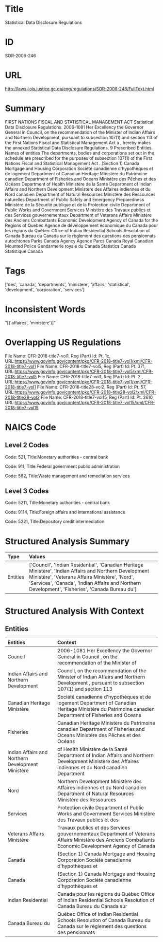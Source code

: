 # Title
Statistical Data Disclosure Regulations


# ID
SOR-2006-246

# URL
http://laws-lois.justice.gc.ca/eng/regulations/SOR-2006-246/FullText.html


# Summary
FIRST NATIONS FISCAL AND STATISTICAL MANAGEMENT ACT Statistical Data Disclosure Regulations.
2006-1081 Her Excellency the Governor General in Council, on the recommendation of the Minister of Indian Affairs and Northern Development, pursuant to subsection 107(1) and section 113 of the  First Nations Fiscal and Statistical Management Act a , hereby makes the annexed  Statistical Data Disclosure Regulations.
9 Prescribed Entities.
Names of entities The departments, bodies and corporations set out in the schedule are prescribed for the purposes of subsection 107(1) of the  First Nations Fiscal and Statistical Management Act .
(Section 1) Canada Mortgage and Housing Corporation Société canadienne d'hypothèques et de logement Department of Canadian Heritage Ministère du Patrimoine canadien Department of Fisheries and Oceans Ministère des Pêches et des Océans Department of Health Ministère de la Santé Department of Indian Affairs and Northern Development Ministère des Affaires indiennes et du Nord canadien Department of Natural Resources Ministère des Ressources naturelles Department of Public Safety and Emergency Preparedness Ministère de la Sécurité publique et de la Protection civile Department of Public Works and Government Services Ministère des Travaux publics et des Services gouvernementaux Department of Veterans Affairs Ministère des Anciens Combattants Economic Development Agency of Canada for the Regions of Quebec Agence de développement économique du Canada pour les régions du Québec Office of Indian Residential Schools Resolution of Canada Bureau du Canada sur le règlement des questions des pensionnats autochtones Parks Canada Agency Agence Parcs Canada Royal Canadian Mounted Police Gendarmerie royale du Canada Statistics Canada Statistique Canada 


# Tags
['des', 'canada', 'departments', 'ministere', 'affairs', 'statistical', 'development', 'corporation', 'services']


# Inconsistent Words
"[('affaires', 'ministère')]"


# Overlapping US Regulations
File Name: CFR-2018-title7-vol1, Reg (Part) Id: Pt. 1c, URL:https://www.govinfo.gov/content/pkg/CFR-2018-title7-vol1/xml/CFR-2018-title7-vol1
File Name: CFR-2018-title7-vol5, Reg (Part) Id: Pt. 371, URL:https://www.govinfo.gov/content/pkg/CFR-2018-title7-vol5/xml/CFR-2018-title7-vol5
File Name: CFR-2018-title7-vol1, Reg (Part) Id: Pt. 2 , URL:https://www.govinfo.gov/content/pkg/CFR-2018-title7-vol1/xml/CFR-2018-title7-vol1
File Name: CFR-2018-title28-vol2, Reg (Part) Id: Pt. 57, URL:https://www.govinfo.gov/content/pkg/CFR-2018-title28-vol2/xml/CFR-2018-title28-vol2
File Name: CFR-2018-title7-vol15, Reg (Part) Id: Pt. 2610, URL:https://www.govinfo.gov/content/pkg/CFR-2018-title7-vol15/xml/CFR-2018-title7-vol15



# NAICS Code
## Level 2 Codes
Code: 521, Title:Monetary authorities - central bank

Code: 911, Title:Federal government public administration

Code: 562, Title:Waste management and remediation services




## Level 3 Codes
Code: 5211, Title:Monetary authorities - central bank

Code: 9114, Title:Foreign affairs and international assistance

Code: 5221, Title:Depository credit intermediation







# Structured Analysis Summary
| Type     | Values                                                                                                                                                                                                                                                        |
|:---------|:--------------------------------------------------------------------------------------------------------------------------------------------------------------------------------------------------------------------------------------------------------------|
| Entities | ['Council', 'Indian Residential', 'Canadian Heritage Ministère', 'Indian Affairs and Northern Development Ministère', 'Veterans Affairs Ministère', 'Nord', 'Services', 'Canada', 'Indian Affairs and Northern Development', 'Fisheries', 'Canada Bureau du'] |


# Structured Analysis With Context
 


## Entities
| Entities                                          | Context                                                                                                                                                |
|:--------------------------------------------------|:-------------------------------------------------------------------------------------------------------------------------------------------------------|
| Council                                           | 2006-1081 Her Excellency the Governor General in  Council , on the recommendation of the Minister of                                                   |
| Indian Affairs and Northern Development           | Council, on the recommendation of the Minister of Indian Affairs and Northern Development , pursuant to subsection 107(1) and section 113              |
| Canadian Heritage Ministère                       | Société canadienne d'hypothèques et de logement Department of Canadian Heritage Ministère du Patrimoine canadien Department of Fisheries and Oceans    |
| Fisheries                                         | Canadian Heritage Ministère du Patrimoine canadien Department of Fisheries and Oceans Ministère des Pêches et des Océans                               |
| Indian Affairs and Northern Development Ministère | of Health Ministère de la Santé Department of Indian Affairs and Northern Development Ministère des Affaires indiennes et du Nord canadien Department  |
| Nord                                              | Northern Development Ministère des Affaires indiennes et du Nord canadien Department of Natural Resources Ministère des Ressources                     |
| Services                                          | Protection civile Department of Public Works and Government Services  Ministère des Travaux publics et des                                             |
| Veterans Affairs Ministère                        | Travaux publics et des Services gouvernementaux Department of Veterans Affairs Ministère des Anciens Combattants Economic Development Agency of Canada |
| Canada                                            | (Section 1)  Canada Mortgage and Housing Corporation Société canadienne d'hypothèques et                                                               |
| Canada                                            | (Section 1)  Canada Mortgage and Housing Corporation Société canadienne d'hypothèques et                                                               |
| Indian Residential                                | Canada pour les régions du Québec Office of Indian Residential Schools Resolution of Canada Bureau du Canada sur                                       |
| Canada Bureau du                                  | Québec Office of Indian Residential Schools Resolution of Canada Bureau du Canada sur le règlement des questions des pensionnats                       |


